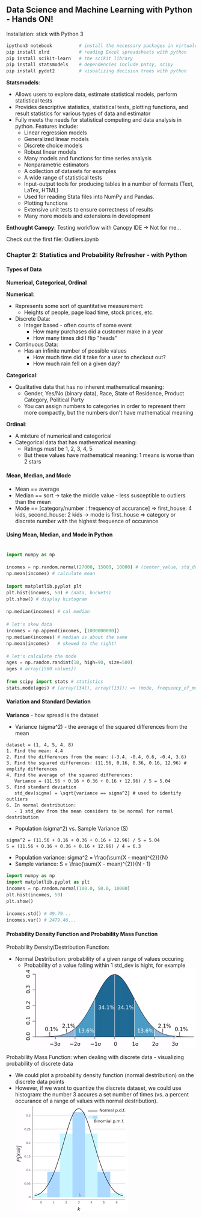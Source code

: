 ## Data Science and Machine Learning with Python - Hands ON!

Installation: stick with Python 3

```bash
ipython3 notebook          # install the necessary packages in virtualenv 
pip install xlrd           # reading Excel spreadsheets with python
pip install scikit-learn   # the scikit library
pip install statsmodels    # dependencies include patsy, scipy
pip install pydot2         # visualizing decision trees with python
```

**Statsmodels**: 
- Allows users to explore data, estimate statistical models, perform statistical tests
- Provides descriptive statistics, statistical tests, plotting functions, and result statistics for various types of data and estimator
- Fully meets the needs for statistical computing and data analysis in python. Features include:
	- Linear regression models
	- Generalized linear models
	- Discrete choice models
	- Robust linear models
	- Many models and functions for time series analysis
	- Nonparametric estimators
	- A collection of datasets for examples
	- A wide range of statistical tests
	- Input-output tools for producing tables in a number of formats (Text, LaTex, HTML)
	- Used for reading Stata files into NumPy and Pandas.
	- Plotting functions
	- Extensive unit tests to ensure correctness of results
	- Many more models and extensions in development

**Enthought Canopy**: Testing workflow with Canopy IDE -> Not for me...

Check out the first file: Outliers.ipynb

### Chapter 2: Statistics and Probability Refresher - with Python

#### Types of Data
**Numerical, Categorical, Ordinal**

**Numerical**:
- Represents some sort of quantitative measurement:
    - Heights of people, page load time, stock prices, etc.
- Discrete Data:
    - Integer based - often counts of some event
        - How many purchases did a customer make in a year
        - How many times did I flip "heads"
- Continuous Data:
    - Has an infinite number of possible values
        - How much time did it take for a user to checkout out?
		- How much rain fell on a given day?

**Categorical**:
- Qualitative data that has no inherent mathematical meaning:
    - Gender, Yes/No (binary data), Race, State of Residence, Product Category, Political Party
    - You can assign numbers to categories in order to represent them more compactly, but the numbers don't have mathematical meaning

**Ordinal**:
- A mixture of numerical and categorical
- Categorical data that has mathematical meaning:
    - Ratings must be 1, 2, 3, 4, 5
    - But these values have mathematical meaning: 1 means is worse than 2 stars

#### Mean, Median, and Mode

- Mean == average
- Median == sort -> take the middle value - less susceptible to outliers than the mean
- Mode == [category/number : frequency of accurance] => first_house: 4 kids, second_house: 2 kids -> mode is first_house => category or discrete number with the highest frequence of occurance

#### Using Mean, Median, and Mode in Python

```python

import numpy as np

incomes = np.random.normal(27000, 15000, 10000) # (center_value, std_dev, population)
np.mean(incomes) # calculate mean

import matplotlib.pyplot plt
plt.hist(incomes, 50) # (data, buckets)
plt.show() # display histogram

np.median(incomes) # cal median

# let's skew data
incomes = np.append(incomes, [1000000000])
np.median(incomes) # median is about the same
np.mean(incomes)   # skewed to the right!

# let's calculate the mode
ages = np.random.randint(18, high=90, size=500)
ages # array([500 values])

from scipy import stats # statistics
stats.mode(ages) # (array([34]), array([13])) => (mode, frequency_of_mode) => age 34 appeared 13 times
```

#### Variation and Standard Deviation

**Variance** - how spread is the dataset 
- Variance (sigma^2) - the average of the squared differences from the mean
```
dataset = (1, 4, 5, 4, 8)
1. Find the mean: 4.4
2. Find the differences from the mean: (-3.4, -0.4, 0.6, -0.4, 3.6)
3. Find the squared differences: (11.56, 0.16, 0.36, 0.16, 12.96) # emplify differences
4. Find the average of the squared differences:
   Variance = (11.56 + 0.16 + 0.36 + 0.16 + 12.96) / 5 = 5.04
5. Find standard deviation
   std_dev(sigma) = \sqrt{variance == sigma^2} # used to identify outliers
6. In normal destribution:
   - 1 std_dev from the mean considers to be normal for normal destribution
```
- Population (sigma^2) vs. Sample Variance (S)
```
sigma^2 = (11.56 + 0.16 + 0.36 + 0.16 + 12.96) / 5 = 5.04
S = (11.56 + 0.16 + 0.36 + 0.16 + 12.96) / 4 = 6.3
```
- Population variance: sigma^2 = \frac{\sum(X - mean)^{2}}{N}
- Sample variance: S = \frac{\sum(X - mean)^{2}}{N - 1}

```python
import numpy as np
import matplotlib.pyplot as plt
incomes = np.random.normal(100.0, 50.0, 10000)
plt.hist(incomes, 50)
plt.show()

incomes.std() # 49.79...
incomes.var() # 2479.46...
```

#### Probability Density Function and Probability Mass Function

Probability Density/Destribution Function:
- Normal Destribution: probability of a given range of values occuring
    - Probability of a value falling within 1 std_dev is hight, for example
![Normal Distribution](imgs/1_normal_destribution.png)

Probability Mass Function: when dealing with discrete data - visualizing probability of discrete data
- We could plot a probability density function (normal destribution) on the discrete data points
- However, if we want to quantize the discrete dataset, we could use histogram: the number 3 accures a set number of times (vs. a percent occurance of a range of values with normal destribution).
![Probability Mass Function](imgs/2_probability_mass_function.png)

